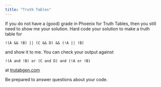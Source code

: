 ```yaml
---
title: "Truth Tables"
---
```



If you do not have a (good) grade in Phoenix for Truth Tables, then you still need to show me your solution. Hard code your solution to make a truth table for

`!(A && !B) || (C && D) && (!A || !B)`

and show it to me. You can check your output against

`!(A and !B) or (C and D) and (!A or !B)`

at [trutabgen.com](http://trutabgen.com)

Be prepared to answer questions about your code.